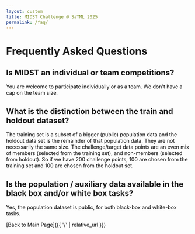```yaml
---
layout: custom 
title: MIDST Challenge @ SaTML 2025
permalink: /faq/
---
```


<style>
body {
  margin-top: 30px; 
}
p, ol, ul, li {
  color: #000000 !important
}
</style>

# Frequently Asked Questions

## Is MIDST an individual or team competitions? 
You are welcome to participate individually or as a team. We don't have a cap on the team size.

## What is the distinction between the train and holdout dataset?
The training set is a subset of a bigger (public) population data and the holdout data set is the remainder of that population data. They are not necessarily the same size. The challenge/target data points are an even mix of members (selected from the training set), and non-members (selected from holdout). So if we have 200 challenge points, 100 are chosen from the training set and 100 are chosen from the holdout set.

## Is the population / auxiliary data available in the black box and/or white box tasks? 
Yes, the population dataset is public, for both black-box and white-box tasks.

[Back to Main Page]({{ '/' | relative_url }})
